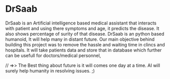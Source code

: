# DrSaab
DrSaab is an Artificial intelligence based medical assistant that interacts with patient and using there symptoms and age, it predicts the disease. It also shows percentage of surity of that disease. DrSaab is an python based humanoid, It will help many in distant future. Our main objective behind building this project was to remove the hassle and waiting time in clincs and hospitals. It will take patients data and store that in database which further can be usefull for doctors/medical personnel,

// =>> The Best thing about future is it will comes one day at a time. AI will surely help humanity in resolving issues. ;)
